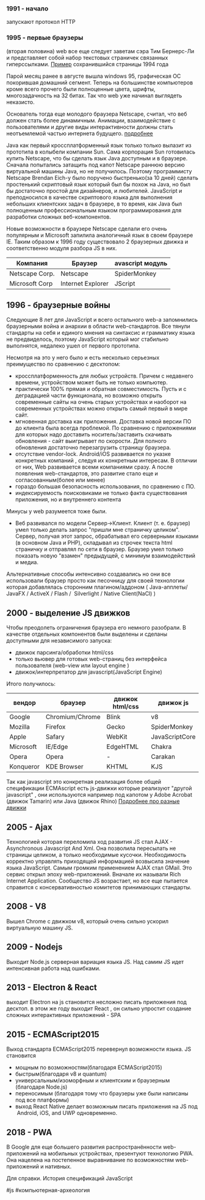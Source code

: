 ### 1991 - начало
запускают протокол HTTP

### 1995 - первые браузеры
(вторая половина) web все еще следует заветам cэра Тим Бернерс-Ли и представляет собой набор текстовых страничек связанных гиперссылками. [Пример](http://www.lysator.liu.se/pinball/expo/) сохранившийся страницы 1994 года 

Парой месяц ранее в августе вышла windows 95, графическая ОС покорившая домашний сегмент. Теперь на большинстве компьютеров кроме всего прочего были полноценные цвета, шрифты, многозадачность на 32 битах. Так что web уже начинал выглядеть неказисто.

Основатель тогда еще молодого браузера Netscape, считал, что веб должен стать более динамичным. Анимации, взаимодействие с пользователями и другие виды интерактивности должны стать неотъемлемой частью интернета будущего. [подробнее](https://habr.com/company/livetyping/blog/324196/)

Java как первый кроссплатформенный язык только только вылазит из прототипа в колыбели компании Sun. Сама корпорация Sun готовилась купить Netscape, что бы сделать язык Java доступным и в браузере. Сначала попытались затащить под капот Netscape раннюю версию виртуальной машины Java, но не получилось. Поэтому программисту Netscape Brendan Eich-у было поручено быстренько(за 10 дней) сделать простенький скриптовый язык который был бы похож на Java, но был бы достаточно простой для дизайнеров, и любителей. JavaScript и преподносился в качестве скриптового языка для выполнения небольших клиентских задач в браузере, в то время, как Java был полноценным профессиональным языком программирования для разработки сложных веб-компонентов.

Новые возможности в браузере Netscape сделали его очень популярным и Microsoft запилила аналогичный язык в своем браузере IE. Таким образом к 1996 году существовало 2 браузерных движка и соответственно модуля разбора JS в них.

| Компания       | Браузер           | avascript модуль |
| -------------- | ----------------- | ---------------- |
| Netscape Corp. | Netscape          | SpiderMonkey     |
| Microsoft Corp | Internet Explorer | JScript          |

## 1996 - браузерные войны
Следующие 8 лет для JavaScript и всего остального web-а запомнились браузерными война и анархии в области web-стандартов. Все тянули стандарты на себя и единого мнения на синтаксис и грамматику языка не предвиделось, поэтому JavaScript который мог стабильно выполнятся, недалеко ушел от первого прототипа.

Несмотря на это у него было и есть несколько серьезных преимущество по сравнению с десктопом:
- кроссплатформенность для любых устройств. Причем с недавнего времени, устройством может быть не только компьютер.
- практически 100% прямая и обратная совместимость. Пусть и с деградацией части функционала, но возможно открыть современные сайты на очень старых устройствах и наоборот на современных устройствах можно открыть самый первый в мире сайт.
- мгновенная доставка как приложения. Доставка новой версии ПО до клиента была всегда проблемой. По сравнению с приложениями для которых надо доставить носитель/заставить скачивать обновления - сайт выигрывает по скорости. Для полного обновления достаточно перезагрузить страницу браузера.
- отсутствие vendor-lock. Android/iOS развивается по указке конкретных компаний , следуя их конкретным интересам. В отличии от них, Web развивается всеми компаниями сразу. А после появления web-стандартов, это развитие стало еще и согласованным(более или менее)
- гораздо большая безопасность использования, по сравнению с ПО.
- индексируемость поисковиками не только факта существования приложения, но и внутреннего контента

Минусы у web разумеется тоже были.
- Веб развивался по модели Сервер->Клиент. Клиент (т. е. браузер) умел только делать запрос "пришли мне страничку целиком". Сервер, получая этот запрос, обрабатывал его серверными языками (в основном Java и PHP), складывал из строчек текста html страничку и отправлял по сети в браузер. Браузер умел только показать новую "взамен" предыдущей, с минимум взаимодействий и медиа.

Альтернативные способы интенсивно создавались но они все использовали браузер просто как песочницу для своей технологии которая добавлялась сторонним плагином/аддоном ( Java-апплеты/ JavaFX / ActiveX / Flash /  Silverlight / Native Client(NaCl) ) 

## 2000 - выделение JS движков
Чтобы преодолеть ограничения браузера его немного разобрали. В качестве отдельных компонентов были выделены и сделаны доступными для независимого запуска:
- движок парсинга/обработки html/css
- только вьювер для готовых web-страниц без интерфейса пользователя (web-view или layout engine )
- движок/интерпретатор для javascript(JavaScript Engine)

Итого получилось:  

| вендор    | браузер         | движок html/css | движок js      |
| --------- | --------------- | --------------- | -------------- |
| Google    | Chromium/Chrome | Blink           | v8             |
| Mozilla   | Firefox         | Gecko           | SpiderMonkey   |
| Apple     | Safary          | WebKit          | JavaScriptCore |
| Microsoft | IE/Edge         | EdgeHTML        | Chakra         |
| Opera     | Opera           | -               | Carakan        |
| Konqueror | KDE Browser     | KHTML           | KJS            |

Так как javascript это конкретная реализация более общей спецификации ECMAscript есть js-движки которые реализуют "другой javascript" , они используются например под капотом у Adobe Acrobat (движок Tamarin) или Java (движок Rhino)
[Подробнее про разные движки](https://en.wikipedia.org/wiki/Comparison_of_browser_engines)

  
## 2005 - Ajax
Технологией которая переломила ход развития JS стал AJAX - Asynchronous Javascript And Xml. Она позволила пересылать не страницы целиком, а только необходимые кусочки. Необходимость корректно управлять приходящей информацией возвысила значение языка JavaScript. Самым громким применением AJAX стал GMail. Это сервис открыл эпоху web-приложений. Вначале их называли Rich Internet Application. Сообщество JS возрастает, но все еще пытается справится с консервативностью комитетов принимающих стандарты.

  
## 2008 - V8
Вышел Chrome c движком v8, который очень сильно ускорил виртуальную машину JS.
  
## 2009 - Nodejs
Выходит Node.js серверная вариация языка JS. Над самим JS идет интенсивная работа над ошибками.

## 2013 - Electron & React
выходит Electron на js становится несложно писать приложения под десктоп.
в этом же году выходит React , он сильно упростит создание сложных интерактивных приложений - SPA

## 2015 - ECMAScript2015
Выход стандарта ECMAScript2015 перевернул возможности языка. JS становится
- мощным по возможностям(благодаря ECMAScript2015)
- быстрым(благодаря v8 и quantum)
- универсальным/изоморфным и клиентским и браузерным (благодаря Node.js)
- переносимым (благодаря тому что браузеры уже были написаны под все платформы)
- выход React Native делает возможным писать приложения на JS под  Android, iOS, and UWP одновременно.

## 2018 - PWA  
В Google для еще большего развития распространённости web-приложений на мобильных устройствах, презентуют технологию PWA. Она нацелена на постепенное выравнивание по возможностям web-приложений и нативных. 


Для справки. История спецификаций JavaScript



#js #компьютерная-археология 